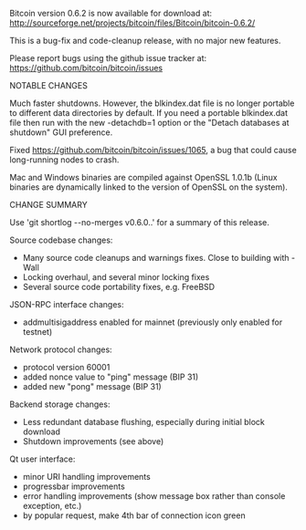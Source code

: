 Bitcoin version 0.6.2 is now available for download at:
http://sourceforge.net/projects/bitcoin/files/Bitcoin/bitcoin-0.6.2/

This is a bug-fix and code-cleanup release, with no major new features.

Please report bugs using the github issue tracker at:
https://github.com/bitcoin/bitcoin/issues

NOTABLE CHANGES

Much faster shutdowns. However, the blkindex.dat file is no longer
portable to different data directories by default. If you need a
portable blkindex.dat file then run with the new -detachdb=1 option
or the "Detach databases at shutdown" GUI preference.

Fixed https://github.com/bitcoin/bitcoin/issues/1065, a bug that
could cause long-running nodes to crash.

Mac and Windows binaries are compiled against OpenSSL 1.0.1b (Linux
binaries are dynamically linked to the version of OpenSSL on the system).

CHANGE SUMMARY

Use 'git shortlog --no-merges v0.6.0..' for a summary of this release.

Source codebase changes:

- Many source code cleanups and warnings fixes. Close to building with -Wall
- Locking overhaul, and several minor locking fixes
- Several source code portability fixes, e.g. FreeBSD

JSON-RPC interface changes:

- addmultisigaddress enabled for mainnet (previously only enabled for testnet)

Network protocol changes:

- protocol version 60001
- added nonce value to "ping" message (BIP 31)
- added new "pong" message (BIP 31)

Backend storage changes:

- Less redundant database flushing, especially during initial block download
- Shutdown improvements (see above)

Qt user interface:

- minor URI handling improvements
- progressbar improvements
- error handling improvements (show message box rather than console exception,
  etc.)
- by popular request, make 4th bar of connection icon green
